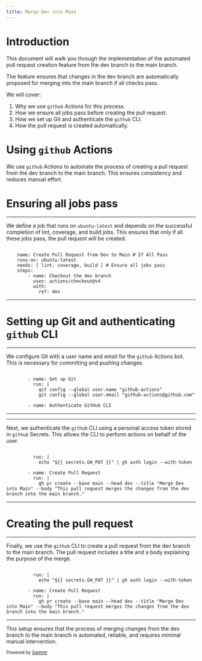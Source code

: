 ```yaml
---
title: Merge Dev into Main
---
```

# Introduction

This document will walk you through the implementation of the automated pull request creation feature from the dev branch to the main branch.

The feature ensures that changes in the dev branch are automatically proposed for merging into the main branch if all checks pass.

We will cover:

1. Why we use <SwmToken path="/.github/workflows/dev-branch-pipeline.yml" pos="119:13:13" line-data="            git config --global user.name &quot;github-actions&quot;">`github`</SwmToken> Actions for this process.
2. How we ensure all jobs pass before creating the pull request.
3. How we set up Git and authenticate the <SwmToken path="/.github/workflows/dev-branch-pipeline.yml" pos="119:13:13" line-data="            git config --global user.name &quot;github-actions&quot;">`github`</SwmToken> CLI.
4. How the pull request is created automatically.

# Using <SwmToken path="/.github/workflows/dev-branch-pipeline.yml" pos="119:13:13" line-data="            git config --global user.name &quot;github-actions&quot;">`github`</SwmToken> Actions

We use <SwmToken path="/.github/workflows/dev-branch-pipeline.yml" pos="119:13:13" line-data="            git config --global user.name &quot;github-actions&quot;">`github`</SwmToken> Actions to automate the process of creating a pull request from the dev branch to the main branch. This ensures consistency and reduces manual effort.

# Ensuring all jobs pass

<SwmSnippet path=".github/workflows/dev-branch-pipeline.yml" line="107">

---

We define a job that runs on <SwmToken path="/.github/workflows/dev-branch-pipeline.yml" pos="109:6:8" line-data="    runs-on: ubuntu-latest">`ubuntu-latest`</SwmToken> and depends on the successful completion of lint, coverage, and build jobs. This ensures that only if all these jobs pass, the pull request will be created.

```

    name: Create Pull Request from Dev to Main # If All Pass
    runs-on: ubuntu-latest
    needs: [ lint, coverage, build ] # Ensure all jobs pass
    steps:
        - name: Checkout the dev branch
          uses: actions/checkout@v4
          with:
            ref: dev
```

---

</SwmSnippet>

# Setting up Git and authenticating <SwmToken path="/.github/workflows/dev-branch-pipeline.yml" pos="119:13:13" line-data="            git config --global user.name &quot;github-actions&quot;">`github`</SwmToken> CLI

<SwmSnippet path=".github/workflows/dev-branch-pipeline.yml" line="116">

---

We configure Git with a user name and email for the <SwmToken path="/.github/workflows/dev-branch-pipeline.yml" pos="119:13:13" line-data="            git config --global user.name &quot;github-actions&quot;">`github`</SwmToken> Actions bot. This is necessary for committing and pushing changes.

```

        - name: Set up Git
          run: |
            git config --global user.name "github-actions"
            git config --global user.email "github-actions@github.com"

        - name: Authenticate GitHub CLI
```

---

</SwmSnippet>

<SwmSnippet path=".github/workflows/dev-branch-pipeline.yml" line="123">

---

Next, we authenticate the <SwmToken path="/.github/workflows/dev-branch-pipeline.yml" pos="119:13:13" line-data="            git config --global user.name &quot;github-actions&quot;">`github`</SwmToken> CLI using a personal access token stored in <SwmToken path="/.github/workflows/dev-branch-pipeline.yml" pos="119:13:13" line-data="            git config --global user.name &quot;github-actions&quot;">`github`</SwmToken> Secrets. This allows the CLI to perform actions on behalf of the user.

```

          run: |
            echo "${{ secrets.GH_PAT }}" | gh auth login --with-token

        - name: Create Pull Request
          run: |
            gh pr create --base main --head dev --title "Merge Dev into Main" --body "This pull request merges the changes from the dev branch into the main branch."
```

---

</SwmSnippet>

# Creating the pull request

<SwmSnippet path=".github/workflows/dev-branch-pipeline.yml" line="123">

---

Finally, we use the <SwmToken path="/.github/workflows/dev-branch-pipeline.yml" pos="119:13:13" line-data="            git config --global user.name &quot;github-actions&quot;">`github`</SwmToken> CLI to create a pull request from the dev branch to the main branch. The pull request includes a title and a body explaining the purpose of the merge.

```

          run: |
            echo "${{ secrets.GH_PAT }}" | gh auth login --with-token

        - name: Create Pull Request
          run: |
            gh pr create --base main --head dev --title "Merge Dev into Main" --body "This pull request merges the changes from the dev branch into the main branch."
```

---

</SwmSnippet>

This setup ensures that the process of merging changes from the dev branch to the main branch is automated, reliable, and requires minimal manual intervention.

<SwmMeta version="3.0.0" repo-id="Z2l0aHViJTNBJTNBVGFzay1NYW5hZ2VtZW50LUFQSS1CYWNrZW5kLU5lc3RKUy0lM0ElM0FUaGVHcmVhdEpvcmRhY2g=" repo-name="Task-Management-API-Backend-NestJS-"><sup>Powered by [Swimm](https://app.swimm.io/)</sup></SwmMeta>
